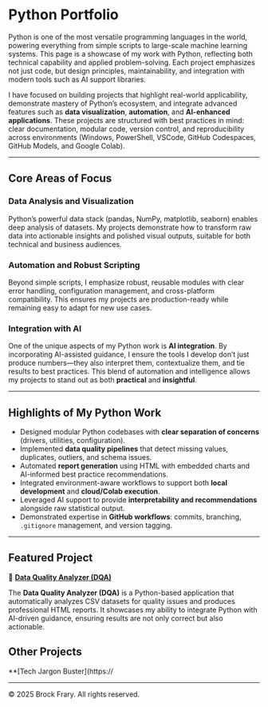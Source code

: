 # Python Portfolio

Python is one of the most versatile programming languages in the world, powering everything from simple scripts to large-scale machine learning systems. This page is a showcase of my work with Python, reflecting both technical capability and applied problem-solving. Each project emphasizes not just code, but design principles, maintainability, and integration with modern tools such as AI support libraries.

I have focused on building projects that highlight real-world applicability, demonstrate mastery of Python’s ecosystem, and integrate advanced features such as **data visualization**, **automation**, and **AI-enhanced applications**. These projects are structured with best practices in mind: clear documentation, modular code, version control, and reproducibility across environments (Windows, PowerShell, VSCode, GitHub Codespaces, GitHub Models, and Google Colab).  

---

## Core Areas of Focus

### Data Analysis and Visualization
Python’s powerful data stack (pandas, NumPy, matplotlib, seaborn) enables deep analysis of datasets. My projects demonstrate how to transform raw data into actionable insights and polished visual outputs, suitable for both technical and business audiences.

### Automation and Robust Scripting
Beyond simple scripts, I emphasize robust, reusable modules with clear error handling, configuration management, and cross-platform compatibility. This ensures my projects are production-ready while remaining easy to adapt for new use cases.

### Integration with AI
One of the unique aspects of my Python work is **AI integration**. By incorporating AI-assisted guidance, I ensure the tools I develop don’t just produce numbers—they also interpret them, contextualize them, and tie results to best practices. This blend of automation and intelligence allows my projects to stand out as both **practical** and **insightful**.

---

## Highlights of My Python Work

- Designed modular Python codebases with **clear separation of concerns** (drivers, utilities, configuration).  
- Implemented **data quality pipelines** that detect missing values, duplicates, outliers, and schema issues.  
- Automated **report generation** using HTML with embedded charts and AI-informed best practice recommendations.  
- Integrated environment-aware workflows to support both **local development** and **cloud/Colab execution**.  
- Leveraged AI support to provide **interpretability and recommendations** alongside raw statistical output.  
- Demonstrated expertise in **GitHub workflows**: commits, branching, `.gitignore` management, and version tagging.  

---

## Featured Project

📌 **[Data Quality Analyzer (DQA)](https://github.com/VoxSecuritatis/data-quality-analyzer)**  

The **Data Quality Analyzer (DQA)** is a Python-based application that automatically analyzes CSV datasets for quality issues and produces professional HTML reports. It showcases my ability to integrate Python with AI-driven guidance, ensuring results are not only correct but also actionable.  

## Other Projects

**[Tech Jargon Buster](https://

---

© 2025 Brock Frary. All rights reserved.
